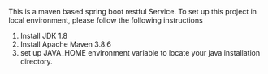 This is a  maven based spring boot restful Service. 
To set up this project in local environment, please follow the following instructions
1) Install JDK 1.8 
2) Install Apache Maven 3.8.6
3) set up JAVA_HOME environment variable to locate your java installation directory.





